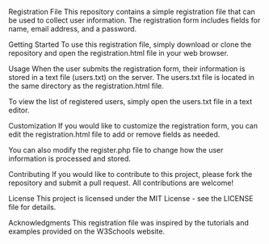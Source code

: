 Registration File
This repository contains a simple registration file that can be used to collect user information. The registration form includes fields for name, email address, and a password.

Getting Started
To use this registration file, simply download or clone the repository and open the registration.html file in your web browser.

Usage
When the user submits the registration form, their information is stored in a text file (users.txt) on the server. The users.txt file is located in the same directory as the registration.html file.

To view the list of registered users, simply open the users.txt file in a text editor.

Customization
If you would like to customize the registration form, you can edit the registration.html file to add or remove fields as needed.

You can also modify the register.php file to change how the user information is processed and stored.

Contributing
If you would like to contribute to this project, please fork the repository and submit a pull request. All contributions are welcome!

License
This project is licensed under the MIT License - see the LICENSE file for details.

Acknowledgments
This registration file was inspired by the tutorials and examples provided on the W3Schools website.
